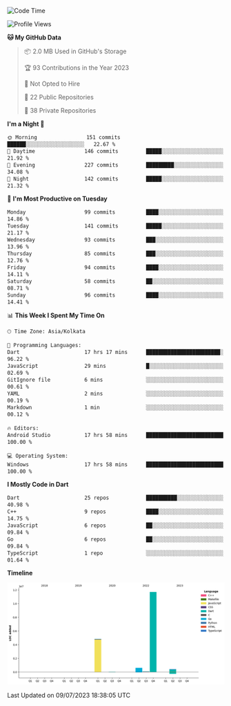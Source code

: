 <!--START_SECTION:waka-->
![Code Time](http://img.shields.io/badge/Code%20Time-842%20hrs%2044%20mins-blue)

![Profile Views](http://img.shields.io/badge/Profile%20Views-0-blue)

**🐱 My GitHub Data** 

> 📦 2.0 MB Used in GitHub's Storage 
 > 
> 🏆 93 Contributions in the Year 2023
 > 
> 🚫 Not Opted to Hire
 > 
> 📜 22 Public Repositories 
 > 
> 🔑 38 Private Repositories 
 > 
**I'm a Night 🦉** 

```text
🌞 Morning                151 commits         ██████░░░░░░░░░░░░░░░░░░░   22.67 % 
🌆 Daytime                146 commits         █████░░░░░░░░░░░░░░░░░░░░   21.92 % 
🌃 Evening                227 commits         █████████░░░░░░░░░░░░░░░░   34.08 % 
🌙 Night                  142 commits         █████░░░░░░░░░░░░░░░░░░░░   21.32 % 
```
📅 **I'm Most Productive on Tuesday** 

```text
Monday                   99 commits          ████░░░░░░░░░░░░░░░░░░░░░   14.86 % 
Tuesday                  141 commits         █████░░░░░░░░░░░░░░░░░░░░   21.17 % 
Wednesday                93 commits          ███░░░░░░░░░░░░░░░░░░░░░░   13.96 % 
Thursday                 85 commits          ███░░░░░░░░░░░░░░░░░░░░░░   12.76 % 
Friday                   94 commits          ████░░░░░░░░░░░░░░░░░░░░░   14.11 % 
Saturday                 58 commits          ██░░░░░░░░░░░░░░░░░░░░░░░   08.71 % 
Sunday                   96 commits          ████░░░░░░░░░░░░░░░░░░░░░   14.41 % 
```


📊 **This Week I Spent My Time On** 

```text
🕑︎ Time Zone: Asia/Kolkata

💬 Programming Languages: 
Dart                     17 hrs 17 mins      ████████████████████████░   96.22 % 
JavaScript               29 mins             █░░░░░░░░░░░░░░░░░░░░░░░░   02.69 % 
GitIgnore file           6 mins              ░░░░░░░░░░░░░░░░░░░░░░░░░   00.61 % 
YAML                     2 mins              ░░░░░░░░░░░░░░░░░░░░░░░░░   00.19 % 
Markdown                 1 min               ░░░░░░░░░░░░░░░░░░░░░░░░░   00.12 % 

🔥 Editors: 
Android Studio           17 hrs 58 mins      █████████████████████████   100.00 % 

💻 Operating System: 
Windows                  17 hrs 58 mins      █████████████████████████   100.00 % 
```

**I Mostly Code in Dart** 

```text
Dart                     25 repos            ██████████░░░░░░░░░░░░░░░   40.98 % 
C++                      9 repos             ████░░░░░░░░░░░░░░░░░░░░░   14.75 % 
JavaScript               6 repos             ██░░░░░░░░░░░░░░░░░░░░░░░   09.84 % 
Go                       6 repos             ██░░░░░░░░░░░░░░░░░░░░░░░   09.84 % 
TypeScript               1 repo              ░░░░░░░░░░░░░░░░░░░░░░░░░   01.64 % 
```



**Timeline**

![Lines of Code chart](https://raw.githubusercontent.com/shamith16/shamith16/main/assets/bar_graph.png)


 Last Updated on 09/07/2023 18:38:05 UTC
<!--END_SECTION:waka-->
